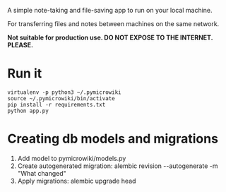 A simple note-taking and file-saving app to run on your local machine.

For transferring files and notes between machines on the same network.

**Not suitable for production use. DO NOT EXPOSE TO THE INTERNET. PLEASE.**

# Run it

```
virtualenv -p python3 ~/.pymicrowiki
source ~/.pymicrowiki/bin/activate
pip install -r requirements.txt
python app.py
```

# Creating db models and migrations

1. Add model to pymicrowiki/models.py
2. Create autogenerated migration: alembic revision --autogenerate -m "What changed"
3. Apply migrations: alembic upgrade head
